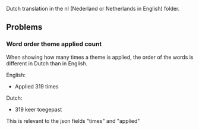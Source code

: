 Dutch translation in the nl (Nederland or Netherlands in English) folder.

## Problems
### Word order theme applied count 
When showing how many times a theme is applied, the order of the words is different in Dutch than in English.

English:
- Applied 319 times

Dutch:
- 319 keer toegepast

This is relevant to the json fields "times" and "applied"

